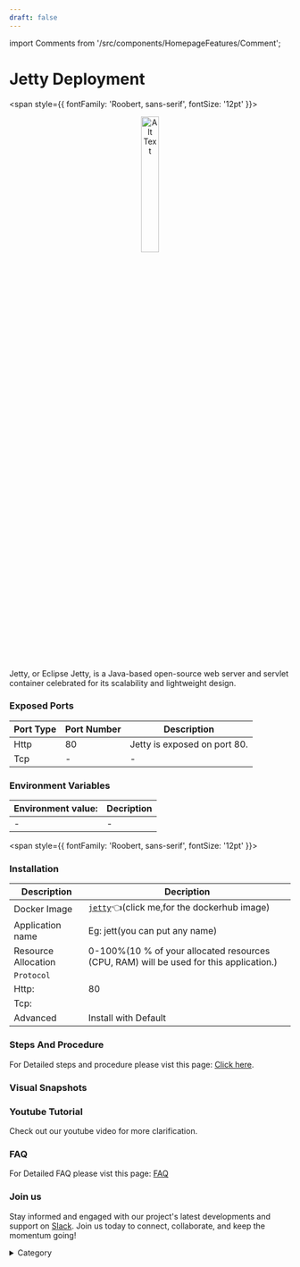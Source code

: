```yaml
---
draft: false
---
```

import Comments from '/src/components/HomepageFeatures/Comment';





# Jetty Deployment
<span style={{ fontFamily: 'Roobert, sans-serif', fontSize: '12pt' }}>

<p align="center">
  <img src="/img/uu0.png" alt="Alt Text" width="25%"/>
</p> 

Jetty, or Eclipse Jetty, is a Java-based open-source web server and servlet container celebrated for its scalability and lightweight design.

### Exposed Ports

| Port Type | Port Number | Description                                     |
| --------- | ----------- | ----------------------------------------------- |
| Http      | 80          | Jetty is exposed on port 80.                    |
| Tcp       | -           | -             |

### Environment Variables


|   **Environment value:**          | Decription                                                                                                               | 
| --------------------- | ------                                                                                                                   | 
|-       |  -                              |

</span>


<span style={{ fontFamily: 'Roobert, sans-serif', fontSize: '12pt' }}>

### Installation

|  Description          | Decription                                                                                                               | 
| --------------------- | ------                                                                                                                   | 
| Docker Image          |   [`jetty`](https://hub.docker.com/\_/jetty)👈(click me,for the dockerhub image)                       |
| Application name      |  Eg: jett(you can put any name)                                                                                        | 
| Resource Allocation   |  0-100%(10 % of your allocated resources (CPU, RAM) will be used for this application.)                                  | 
| `Protocol`            |                                                                                                                          | 
|  Http:                | 80                                                                                                                     |
|  Tcp:                 |                                                                                                                          | 
|    Advanced           |    Install with Default                                                                                                  |

                                                                         


### Steps And Procedure

For Detailed steps and procedure please vist this page: [Click here](https://techscaleinfinite.github.io/introduction/cloud-float/Steps%20and%20procedure).

### Visual Snapshots



### Youtube Tutorial&#x20;

Check out our youtube video for more clarification.



### FAQ

For Detailed FAQ please vist this page: [FAQ](https://techscaleinfinite.github.io/FAQ)

### Join us

Stay informed and engaged with our project's latest developments and support on [Slack](https://app.slack.com/client/T04QS32JX6E/C04QKEWE146). Join us today to connect, collaborate, and keep the momentum going!&#x20;

<details>

<summary>Category</summary>

Kubernetes, cloud computing, DevOps, cloud services, hosting platform, container orchestration, cloud infrastructure, cloud deployment, cloud management, cloud technology, cloud solutions, jetty

</details>

</span>


<Comments />